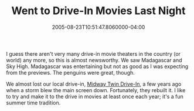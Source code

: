 ﻿---
title: Went to Drive-In Movies Last Night
date: "2005-08-23T10:51:47.8060000-04:00"
description: I guess there aren't very many drive-in movie theaters in the country (or world) any more, so this is almost newsworthy.
featuredImage: /img/default-post-image.jpg
---

I guess there aren't very many drive-in movie theaters in the country (or world) any more, so this is almost newsworthy. We saw Madagascar and Sky High. Madagascar was entertaining but not as good as I was expecting from the previews. The penguins were great, though.

We almost lost our local drive-in, [Midway Twin Drive-In](http://www.lakemetro.com/funflick/midway2.html), a few years ago when a storm blew the main screen down. Fortunately, they rebuilt it. I like to try and make it to the drive in movies at least once each year; it's a fun summer time tradition.


